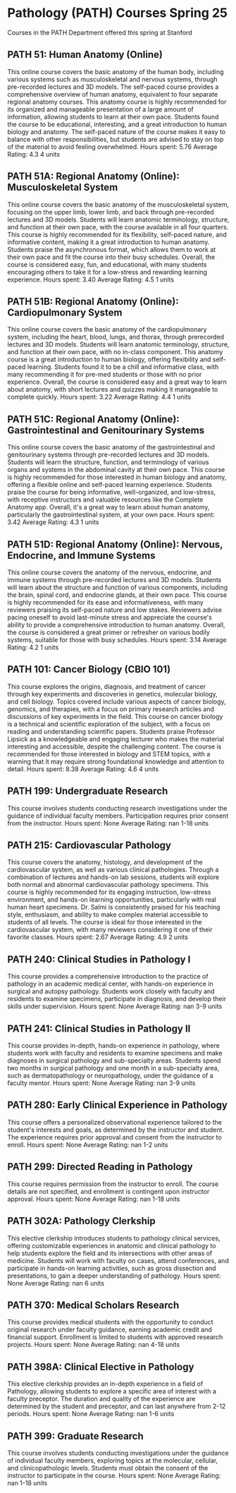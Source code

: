 # Pathology (PATH) Courses Spring 25 
Courses in the PATH Department offered this spring at Stanford
 ## PATH 51: Human Anatomy (Online)
This online course covers the basic anatomy of the human body, including various systems such as musculoskeletal and nervous systems, through pre-recorded lectures and 3D models. The self-paced course provides a comprehensive overview of human anatomy, equivalent to four separate regional anatomy courses.
This anatomy course is highly recommended for its organized and manageable presentation of a large amount of information, allowing students to learn at their own pace. Students found the course to be educational, interesting, and a great introduction to human biology and anatomy. The self-paced nature of the course makes it easy to balance with other responsibilities, but students are advised to stay on top of the material to avoid feeling overwhelmed.
Hours spent: 5.76
Average Rating: 4.3
4 units
## PATH 51A: Regional Anatomy (Online): Musculoskeletal System
This online course covers the basic anatomy of the musculoskeletal system, focusing on the upper limb, lower limb, and back through pre-recorded lectures and 3D models. Students will learn anatomic terminology, structure, and function at their own pace, with the course available in all four quarters.
This course is highly recommended for its flexibility, self-paced nature, and informative content, making it a great introduction to human anatomy. Students praise the asynchronous format, which allows them to work at their own pace and fit the course into their busy schedules. Overall, the course is considered easy, fun, and educational, with many students encouraging others to take it for a low-stress and rewarding learning experience.
Hours spent: 3.40
Average Rating: 4.5
1 units
## PATH 51B: Regional Anatomy (Online): Cardiopulmonary System
This online course covers the basic anatomy of the cardiopulmonary system, including the heart, blood, lungs, and thorax, through prerecorded lectures and 3D models. Students will learn anatomic terminology, structure, and function at their own pace, with no in-class component.
This anatomy course is a great introduction to human biology, offering flexibility and self-paced learning. Students found it to be a chill and informative class, with many recommending it for pre-med students or those with no prior experience. Overall, the course is considered easy and a great way to learn about anatomy, with short lectures and quizzes making it manageable to complete quickly.
Hours spent: 3.22
Average Rating: 4.4
1 units
## PATH 51C: Regional Anatomy (Online): Gastrointestinal and Genitourinary Systems
This online course covers the basic anatomy of the gastrointestinal and genitourinary systems through pre-recorded lectures and 3D models. Students will learn the structure, function, and terminology of various organs and systems in the abdominal cavity at their own pace.
This course is highly recommended for those interested in human biology and anatomy, offering a flexible online and self-paced learning experience. Students praise the course for being informative, well-organized, and low-stress, with receptive instructors and valuable resources like the Complete Anatomy app. Overall, it's a great way to learn about human anatomy, particularly the gastrointestinal system, at your own pace.
Hours spent: 3.42
Average Rating: 4.3
1 units
## PATH 51D: Regional Anatomy (Online): Nervous, Endocrine, and Immune Systems
This online course covers the anatomy of the nervous, endocrine, and immune systems through pre-recorded lectures and 3D models. Students will learn about the structure and function of various components, including the brain, spinal cord, and endocrine glands, at their own pace.
This course is highly recommended for its ease and informativeness, with many reviewers praising its self-paced nature and low stakes. Reviewers advise pacing oneself to avoid last-minute stress and appreciate the course's ability to provide a comprehensive introduction to human anatomy. Overall, the course is considered a great primer or refresher on various bodily systems, suitable for those with busy schedules.
Hours spent: 3.14
Average Rating: 4.2
1 units
## PATH 101: Cancer Biology (CBIO 101)
This course explores the origins, diagnosis, and treatment of cancer through key experiments and discoveries in genetics, molecular biology, and cell biology. Topics covered include various aspects of cancer biology, genomics, and therapies, with a focus on primary research articles and discussions of key experiments in the field.
This course on cancer biology is a technical and scientific exploration of the subject, with a focus on reading and understanding scientific papers. Students praise Professor Lipsick as a knowledgeable and engaging lecturer who makes the material interesting and accessible, despite the challenging content. The course is recommended for those interested in biology and STEM topics, with a warning that it may require strong foundational knowledge and attention to detail.
Hours spent: 8.38
Average Rating: 4.6
4 units
## PATH 199: Undergraduate Research
This course involves students conducting research investigations under the guidance of individual faculty members. Participation requires prior consent from the instructor.
Hours spent: None
Average Rating: nan
1-18 units
## PATH 215: Cardiovascular Pathology
This course covers the anatomy, histology, and development of the cardiovascular system, as well as various clinical pathologies. Through a combination of lectures and hands-on lab sessions, students will explore both normal and abnormal cardiovascular pathology specimens.
This course is highly recommended for its engaging instruction, low-stress environment, and hands-on learning opportunities, particularly with real human heart specimens. Dr. Salmi is consistently praised for his teaching style, enthusiasm, and ability to make complex material accessible to students of all levels. The course is ideal for those interested in the cardiovascular system, with many reviewers considering it one of their favorite classes.
Hours spent: 2.67
Average Rating: 4.9
2 units
## PATH 240: Clinical Studies in Pathology I
This course provides a comprehensive introduction to the practice of pathology in an academic medical center, with hands-on experience in surgical and autopsy pathology. Students work closely with faculty and residents to examine specimens, participate in diagnosis, and develop their skills under supervision.
Hours spent: None
Average Rating: nan
3-9 units
## PATH 241: Clinical Studies in Pathology II
This course provides in-depth, hands-on experience in pathology, where students work with faculty and residents to examine specimens and make diagnoses in surgical pathology and sub-specialty areas. Students spend two months in surgical pathology and one month in a sub-specialty area, such as dermatopathology or neuropathology, under the guidance of a faculty mentor.
Hours spent: None
Average Rating: nan
3-9 units
## PATH 280: Early Clinical Experience in Pathology
This course offers a personalized observational experience tailored to the student's interests and goals, as determined by the instructor and student. The experience requires prior approval and consent from the instructor to enroll.
Hours spent: None
Average Rating: nan
1-2 units
## PATH 299: Directed Reading in Pathology
This course requires permission from the instructor to enroll. The course details are not specified, and enrollment is contingent upon instructor approval.
Hours spent: None
Average Rating: nan
1-18 units
## PATH 302A: Pathology Clerkship
This elective clerkship introduces students to pathology clinical services, offering customizable experiences in anatomic and clinical pathology to help students explore the field and its intersections with other areas of medicine. Students will work with faculty on cases, attend conferences, and participate in hands-on learning activities, such as gross dissection and presentations, to gain a deeper understanding of pathology.
Hours spent: None
Average Rating: nan
6 units
## PATH 370: Medical Scholars Research
This course provides medical students with the opportunity to conduct original research under faculty guidance, earning academic credit and financial support. Enrollment is limited to students with approved research projects.
Hours spent: None
Average Rating: nan
4-18 units
## PATH 398A: Clinical Elective in Pathology
This elective clerkship provides an in-depth experience in a field of Pathology, allowing students to explore a specific area of interest with a faculty preceptor. The duration and quality of the experience are determined by the student and preceptor, and can last anywhere from 2-12 periods.
Hours spent: None
Average Rating: nan
1-6 units
## PATH 399: Graduate Research
This course involves students conducting investigations under the guidance of individual faculty members, exploring topics at the molecular, cellular, and clinicopathologic levels. Students must obtain the consent of the instructor to participate in the course.
Hours spent: None
Average Rating: nan
1-18 units